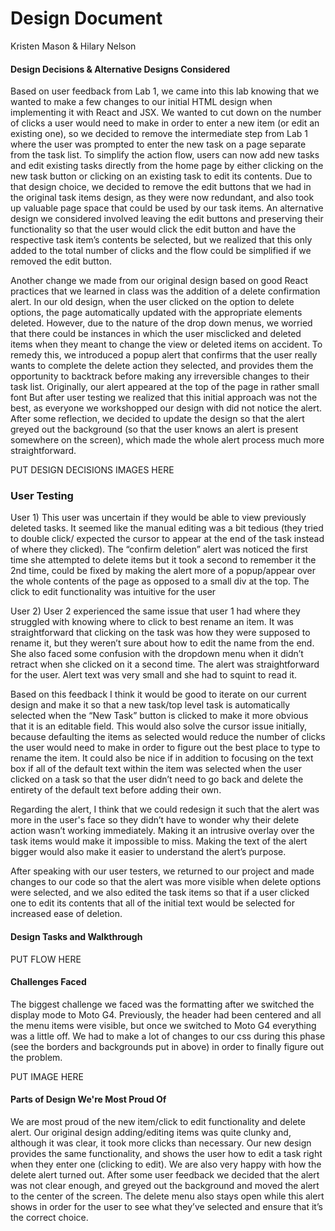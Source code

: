 # Design Document
Kristen Mason & Hilary Nelson

#### Design Decisions & Alternative Designs Considered

Based on user feedback from Lab 1, we came into this lab knowing that we wanted to make a few changes to our initial HTML design when implementing it with React and JSX. We wanted to cut down on the number of clicks a user would need to make in order to enter a new item (or edit an existing one), so we decided to remove the intermediate step from Lab 1 where the user was prompted to enter the new task on a page separate from the task list. To simplify the action flow, users can now add new tasks and edit existing tasks directly from the home page by either clicking on the new task button or clicking on an existing task to edit its contents. 
Due to that design choice, we decided to remove the edit buttons that we had in the original task items design, as they were now redundant, and also took up valuable page space that could be used by our task items. An alternative design we considered involved leaving the edit buttons and preserving their functionality so that the user would click the edit button and have the respective task item’s contents be selected, but we realized that this only added to the total number of clicks and the flow could be simplified if we removed the edit button.

Another change we made from our original design based on good React practices that we learned in class was the addition of a delete confirmation alert. In our old design, when the user clicked on the option to delete options, the page automatically updated with the appropriate elements deleted. However, due to the nature of the drop down menus, we worried that there could be instances in which the user misclicked and deleted items when they meant to change the view or deleted items on accident. To remedy this, we introduced a popup alert that confirms that the user really wants to complete the delete action they selected, and provides them the opportunity to backtrack before making any irreversible changes to their task list. Originally, our alert appeared at the top of the page in rather small font
But after user testing we realized that this initial approach was not the best, as everyone we workshopped our design with did not notice the alert. After some reflection, we decided to update the design so that the alert greyed out the background (so that the user knows an alert is present somewhere on the screen), which made the whole alert process much more straightforward.

PUT DESIGN DECISIONS IMAGES HERE

### User Testing

User 1)
This user was uncertain if they would be able to view previously deleted tasks. It seemed like the manual editing was a bit tedious (they tried to double click/ expected the cursor to appear at the end of the task instead of where they clicked). The “confirm deletion” alert was noticed the first time she attempted to delete items but it took a second to remember it the 2nd time, could be fixed by making the alert more of a popup/appear over the whole contents of the page as opposed to a small div at the top. The click to edit functionality was intuitive for the user

User 2)
User 2 experienced the same issue that user 1 had where they struggled with knowing where to click to best rename an item. It was straightforward that clicking on the task was how they were supposed to rename it, but they weren’t sure about how to edit the name from the end. She also faced some confusion with the dropdown menu when it didn’t retract when she clicked on it a second time. The alert was straightforward for the user. Alert text was very small and she had to squint to read it. 

Based on this feedback I think it would be good to iterate on our current design and make it so that a new task/top level task is automatically selected when the “New Task” button is clicked to make it more obvious that it is an editable field. This would also solve the cursor issue initially, because defaulting the items as selected would reduce the number of clicks the user would need to make in order to figure out the best place to type to rename the item. It could also be nice if in addition to focusing on the text box if all of the default text within the item was selected when the user clicked on a task so that the user didn’t need to go back and delete the entirety of the default text before adding their own.

Regarding the alert, I think that we could redesign it such that the alert was more in the user's face so they didn’t have to wonder why their delete action wasn’t working immediately. Making it an intrusive overlay over the task items would make it impossible to miss. Making the text of the alert bigger would also make it easier to understand the alert’s purpose. 

After speaking with our user testers, we returned to our project and made changes to our code so that the alert was more visible when delete options were selected, and we also edited the task items so that if a user clicked one to edit its contents that all of the initial text would be selected for increased ease of deletion.


#### Design Tasks and Walkthrough

PUT FLOW HERE

#### Challenges Faced
The biggest challenge we faced was the formatting after we switched the display mode to Moto G4. Previously, the header had been centered and all the menu items were visible, but once we switched to Moto G4 everything was a little off. We had to make a lot of changes to our css during this phase (see the borders and backgrounds put in above) in order to finally figure out the problem. 

PUT IMAGE HERE

#### Parts of Design We're Most Proud Of
We are most proud of the new item/click to edit functionality and delete alert. Our original design adding/editing items was quite clunky and, although it was clear, it took more clicks than necessary. Our new design provides the same functionality, and shows the user how to edit a task right when they enter one (clicking to edit). We are also very happy with how the delete alert turned out. After some user feedback we decided that the alert was not clear enough, and greyed out the background and moved the alert to the center of the screen. The delete menu also stays open while this alert shows in order for the user to see what they’ve selected and ensure that it’s the correct choice.

